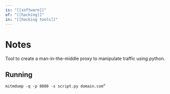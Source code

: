 ```yaml
---
is: "[[software]]"
of: "[[hacking]]"
in: "[[hacking tools]]"
---
```

# Notes
Tool to create a man-in-the-middle proxy to manipulate traffic using python.

## Running
```
mitmdump -q -p 8080 -s script.py domain.com”
```
